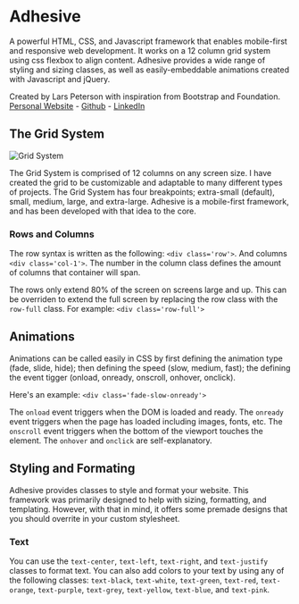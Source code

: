 # Adhesive
A powerful HTML, CSS, and Javascript framework that enables mobile-first and responsive web development. It works on a 12 column grid system using css flexbox to align content. Adhesive provides a wide range of styling and sizing classes, as well as easily-embeddable animations created with Javascript and jQuery.

Created by Lars Peterson with inspiration from Bootstrap and Foundation.
[Personal Website](http://lars.ws)  -  [Github](https://github.com/LarsPeterson)  -  [LinkedIn](https://www.linkedin.com/in/lars-peterson/)

## The Grid System
![Grid System](https://www.rushu.rush.edu/sites/default/files/Rush-12-grid-thumb.png)

The Grid System is comprised of 12 columns on any screen size. I have created the grid to be customizable and adaptable to many different types of projects. The Grid System has four breakpoints; extra-small (default), small, medium, large, and extra-large. Adhesive is a mobile-first framework, and has been developed with that idea to the core.

### Rows and Columns
The row syntax is written as the following: ```<div class='row'>```. And columns ```<div class='col-1'>```. The number in the column class defines the amount of columns that container will span.

The rows only extend 80% of the screen on screens large and up. This can be overriden to extend the full screen by replacing the row class with the ```row-full``` class. For example: ```<div class='row-full'>```

## Animations
Animations can be called easily in CSS by first defining the animation type (fade, slide, hide); then defining the speed (slow, medium, fast); the defining the event tigger (onload, onready, onscroll, onhover, onclick).

Here's an example: ```<div class='fade-slow-onready'>```

The ```onload``` event triggers when the DOM is loaded and ready. The ```onready``` event triggers when the page has loaded including images, fonts, etc. The ```onscroll``` event triggers when the bottom of the viewport touches the element. The ```onhover``` and ```onclick``` are self-explanatory.

## Styling and Formating
Adhesive provides classes to style and format your website. This framework was primarily designed to help with sizing, formatting, and templating. However, with that in mind, it offers some premade designs that you should overrite in your custom stylesheet.

### Text
You can use the ```text-center```, ```text-left```, ```text-right```, and ```text-justify``` classes to format text. You can also add colors to your text by using any of the following classes: ```text-black```, ```text-white```, ```text-green```, ```text-red```, ```text-orange```, ```text-purple```, ```text-grey```, ```text-yellow```, ```text-blue```, and ```text-pink```.
